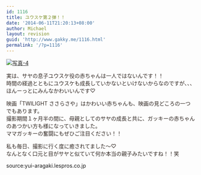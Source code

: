 ```yaml
---
id: 1116
title: ユウスケ第２弾！！
date: '2014-06-11T21:20:13+08:00'
author: Michael
layout: revision
guid: 'http://www.gakky.me/1116.html'
permalink: '/?p=1116'
---
```


[![写真-4](http://www.yui-aragaki.org/wp-content/uploads/2014/06/写真-4.jpg)](http://www.yui-aragaki.org/wp-content/uploads/2014/06/写真-4.jpg)

<span style="color: #302722;">実は、サヤの息子ユウスケ役の赤ちゃんは一人ではないんです！！</span>  
<span style="color: #302722;">時間の経過とともにユウスケも成長していかないといけないからなのですが、、、ほんーっとにみんなかわいいんです♡</span>  
  
<span style="color: #302722;">映画「TWILIGHT ささらさや」はかわいい赤ちゃんも、映画の見どころの一つでもあります。</span>  
<span style="color: #302722;">撮影期間１ヶ月半の間に、母親としてのサヤの成長と共に、ガッキーの赤ちゃんのあつかい方も様になっていきました。</span>  
<span style="color: #302722;">ママガッキーの奮闘にもぜひご注目ください！！</span>

<span style="color: #302722;">私も毎日、撮影に行く度に癒されてました〜♡</span>  
<span style="color: #302722;">なんとなく口元と目がサヤと似ていて何か本当の親子みたいですね！！笑</span>

source:yui-aragaki.lespros.co.jp